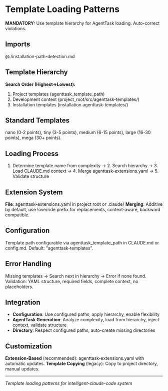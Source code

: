 # Template Loading Patterns

**MANDATORY:** Use template hierarchy for AgentTask loading. Auto-correct violations.

## Imports
@./installation-path-detection.md

## Template Hierarchy
**Search Order (Highest→Lowest):**
1. Project templates (agenttask_template_path)
2. Development context (project_root/src/agenttask-templates/)
3. Installation templates (installation agenttask-templates/)

## Standard Templates
nano (0-2 points), tiny (3-5 points), medium (6-15 points), large (16-30 points), mega (30+ points).

## Loading Process
1. Determine template name from complexity → 2. Search hierarchy → 3. Load CLAUDE.md context → 4. Merge agenttask-extensions.yaml → 5. Validate structure

## Extension System
**File**: agenttask-extensions.yaml in project root or .claude/
**Merging**: Additive by default, use !override prefix for replacements, context-aware, backward compatible.

## Configuration
Template path configurable via agenttask_template_path in CLAUDE.md or config.md. Default: "agenttask-templates".

## Error Handling
Missing templates → Search next in hierarchy → Error if none found.
Validation: YAML structure, required fields, complete context, no placeholders.

## Integration
- **Configuration**: Use configured paths, apply hierarchy, enable flexibility
- **AgentTask Generation**: Analyze complexity, load from hierarchy, inject context, validate structure
- **Directory**: Respect configured paths, auto-create missing directories

## Customization
**Extension-Based** (recommended): agenttask-extensions.yaml with automatic updates.
**Template Copying** (legacy): Copy to project directory, manual updates.

---
*Template loading patterns for intelligent-claude-code system*